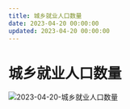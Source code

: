 ```yaml
---
title: 城乡就业人口数量
date: 2023-04-20 00:00:00
updated: 2023-04-20 00:00:00
---
```


# 城乡就业人口数量

![2023-04-20-城乡就业人口数量](assets/2023-04-20-城乡就业人口数量.jpeg)

